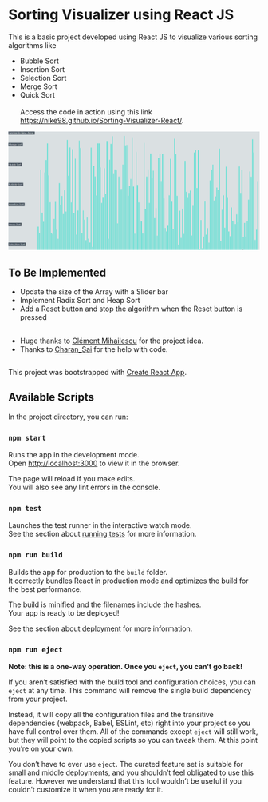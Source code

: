 # Sorting Visualizer using React JS
This is a basic project developed using React JS to visualize various sorting algorithms like
- Bubble Sort
- Insertion Sort
- Selection Sort
- Merge Sort
- Quick Sort
<br><br>
Access the code in action using this link https://nike98.github.io/Sorting-Visualizer-React/.

![](sorting_visualizer.gif)

## To Be Implemented
- Update the size of the Array with a Slider bar
- Implement Radix Sort and Heap Sort
- Add a Reset button and stop the algorithm when the Reset button is pressed

##

- Huge thanks to [Clément Mihailescu](https://github.com/clementmihailescu) for the project idea.
- Thanks to [Charan_Sai](https://github.com/CSALS) for the help with code.

##
This project was bootstrapped with [Create React App](https://github.com/facebook/create-react-app).
##

## Available Scripts

In the project directory, you can run:

### `npm start`

Runs the app in the development mode.<br />
Open [http://localhost:3000](http://localhost:3000) to view it in the browser.

The page will reload if you make edits.<br />
You will also see any lint errors in the console.

### `npm test`

Launches the test runner in the interactive watch mode.<br />
See the section about [running tests](https://facebook.github.io/create-react-app/docs/running-tests) for more information.

### `npm run build`

Builds the app for production to the `build` folder.<br />
It correctly bundles React in production mode and optimizes the build for the best performance.

The build is minified and the filenames include the hashes.<br />
Your app is ready to be deployed!

See the section about [deployment](https://facebook.github.io/create-react-app/docs/deployment) for more information.

### `npm run eject`

**Note: this is a one-way operation. Once you `eject`, you can’t go back!**

If you aren’t satisfied with the build tool and configuration choices, you can `eject` at any time. This command will remove the single build dependency from your project.

Instead, it will copy all the configuration files and the transitive dependencies (webpack, Babel, ESLint, etc) right into your project so you have full control over them. All of the commands except `eject` will still work, but they will point to the copied scripts so you can tweak them. At this point you’re on your own.

You don’t have to ever use `eject`. The curated feature set is suitable for small and middle deployments, and you shouldn’t feel obligated to use this feature. However we understand that this tool wouldn’t be useful if you couldn’t customize it when you are ready for it.
